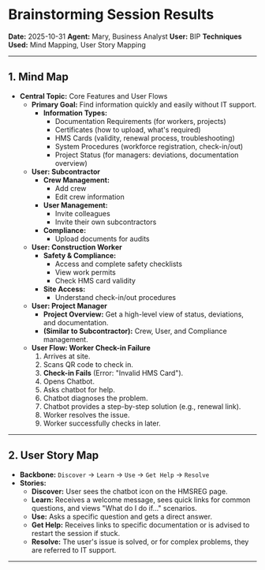 # Brainstorming Session Results

**Date:** 2025-10-31
**Agent:** Mary, Business Analyst
**User:** BIP
**Techniques Used:** Mind Mapping, User Story Mapping

---

## 1. Mind Map

*   **Central Topic:** Core Features and User Flows
    *   **Primary Goal:** Find information quickly and easily without IT support.
        *   **Information Types:**
            *   Documentation Requirements (for workers, projects)
            *   Certificates (how to upload, what's required)
            *   HMS Cards (validity, renewal process, troubleshooting)
            *   System Procedures (workforce registration, check-in/out)
            *   Project Status (for managers: deviations, documentation overview)
    *   **User: Subcontractor**
        *   **Crew Management:**
            *   Add crew
            *   Edit crew information
        *   **User Management:**
            *   Invite colleagues
            *   Invite their own subcontractors
        *   **Compliance:**
            *   Upload documents for audits
    *   **User: Construction Worker**
        *   **Safety & Compliance:**
            *   Access and complete safety checklists
            *   View work permits
            *   Check HMS card validity
        *   **Site Access:**
            *   Understand check-in/out procedures
    *   **User: Project Manager**
        *   **Project Overview:** Get a high-level view of status, deviations, and documentation.
        *   **(Similar to Subcontractor):** Crew, User, and Compliance management.
    *   **User Flow: Worker Check-in Failure**
        1.  Arrives at site.
        2.  Scans QR code to check in.
        3.  **Check-in Fails** (Error: "Invalid HMS Card").
        4.  Opens Chatbot.
        5.  Asks chatbot for help.
        6.  Chatbot diagnoses the problem.
        7.  Chatbot provides a step-by-step solution (e.g., renewal link).
        8.  Worker resolves the issue.
        9.  Worker successfully checks in later.

---

## 2. User Story Map

*   **Backbone:** `Discover` -> `Learn` -> `Use` -> `Get Help` -> `Resolve`
*   **Stories:**
    *   **Discover:** User sees the chatbot icon on the HMSREG page.
    *   **Learn:** Receives a welcome message, sees quick links for common questions, and views "What do I do if..." scenarios.
    *   **Use:** Asks a specific question and gets a direct answer.
    *   **Get Help:** Receives links to specific documentation or is advised to restart the session if stuck.
    *   **Resolve:** The user's issue is solved, or for complex problems, they are referred to IT support.

---
